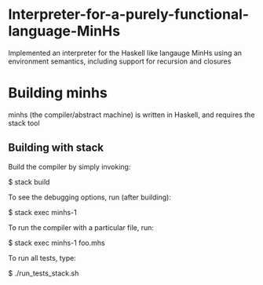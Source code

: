 # Interpreter-for-a-purely-functional-language-MinHs
Implemented an interpreter for the Haskell like langauge MinHs using an environment semantics, including support for recursion and closures

# Building minhs
minhs (the compiler/abstract machine) is written in Haskell, and requires the stack tool

## Building with stack

Build the compiler by simply invoking:

$ stack build

To see the debugging options, run (after building):

$ stack exec minhs-1

To run the compiler with a particular file, run:

$ stack exec minhs-1 foo.mhs

To run all  tests, type:

$ ./run_tests_stack.sh
